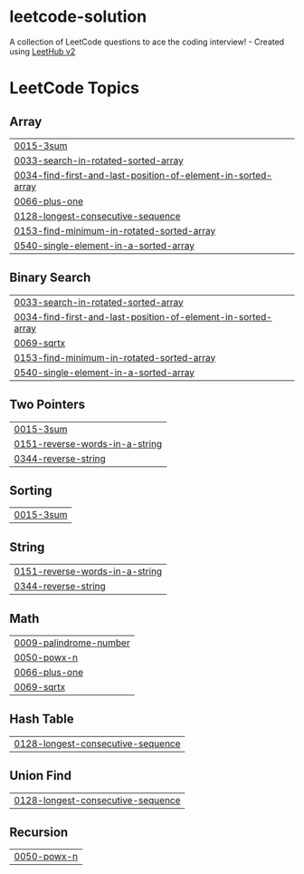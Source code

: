 # leetcode-solution
A collection of LeetCode questions to ace the coding interview! - Created using [LeetHub v2](https://github.com/arunbhardwaj/LeetHub-2.0)

<!---LeetCode Topics Start-->
# LeetCode Topics
## Array
|  |
| ------- |
| [0015-3sum](https://github.com/amrita2008/leetcode-solution/tree/master/0015-3sum) |
| [0033-search-in-rotated-sorted-array](https://github.com/amrita2008/leetcode-solution/tree/master/0033-search-in-rotated-sorted-array) |
| [0034-find-first-and-last-position-of-element-in-sorted-array](https://github.com/amrita2008/leetcode-solution/tree/master/0034-find-first-and-last-position-of-element-in-sorted-array) |
| [0066-plus-one](https://github.com/amrita2008/leetcode-solution/tree/master/0066-plus-one) |
| [0128-longest-consecutive-sequence](https://github.com/amrita2008/leetcode-solution/tree/master/0128-longest-consecutive-sequence) |
| [0153-find-minimum-in-rotated-sorted-array](https://github.com/amrita2008/leetcode-solution/tree/master/0153-find-minimum-in-rotated-sorted-array) |
| [0540-single-element-in-a-sorted-array](https://github.com/amrita2008/leetcode-solution/tree/master/0540-single-element-in-a-sorted-array) |
## Binary Search
|  |
| ------- |
| [0033-search-in-rotated-sorted-array](https://github.com/amrita2008/leetcode-solution/tree/master/0033-search-in-rotated-sorted-array) |
| [0034-find-first-and-last-position-of-element-in-sorted-array](https://github.com/amrita2008/leetcode-solution/tree/master/0034-find-first-and-last-position-of-element-in-sorted-array) |
| [0069-sqrtx](https://github.com/amrita2008/leetcode-solution/tree/master/0069-sqrtx) |
| [0153-find-minimum-in-rotated-sorted-array](https://github.com/amrita2008/leetcode-solution/tree/master/0153-find-minimum-in-rotated-sorted-array) |
| [0540-single-element-in-a-sorted-array](https://github.com/amrita2008/leetcode-solution/tree/master/0540-single-element-in-a-sorted-array) |
## Two Pointers
|  |
| ------- |
| [0015-3sum](https://github.com/amrita2008/leetcode-solution/tree/master/0015-3sum) |
| [0151-reverse-words-in-a-string](https://github.com/amrita2008/leetcode-solution/tree/master/0151-reverse-words-in-a-string) |
| [0344-reverse-string](https://github.com/amrita2008/leetcode-solution/tree/master/0344-reverse-string) |
## Sorting
|  |
| ------- |
| [0015-3sum](https://github.com/amrita2008/leetcode-solution/tree/master/0015-3sum) |
## String
|  |
| ------- |
| [0151-reverse-words-in-a-string](https://github.com/amrita2008/leetcode-solution/tree/master/0151-reverse-words-in-a-string) |
| [0344-reverse-string](https://github.com/amrita2008/leetcode-solution/tree/master/0344-reverse-string) |
## Math
|  |
| ------- |
| [0009-palindrome-number](https://github.com/amrita2008/leetcode-solution/tree/master/0009-palindrome-number) |
| [0050-powx-n](https://github.com/amrita2008/leetcode-solution/tree/master/0050-powx-n) |
| [0066-plus-one](https://github.com/amrita2008/leetcode-solution/tree/master/0066-plus-one) |
| [0069-sqrtx](https://github.com/amrita2008/leetcode-solution/tree/master/0069-sqrtx) |
## Hash Table
|  |
| ------- |
| [0128-longest-consecutive-sequence](https://github.com/amrita2008/leetcode-solution/tree/master/0128-longest-consecutive-sequence) |
## Union Find
|  |
| ------- |
| [0128-longest-consecutive-sequence](https://github.com/amrita2008/leetcode-solution/tree/master/0128-longest-consecutive-sequence) |
## Recursion
|  |
| ------- |
| [0050-powx-n](https://github.com/amrita2008/leetcode-solution/tree/master/0050-powx-n) |
<!---LeetCode Topics End-->
